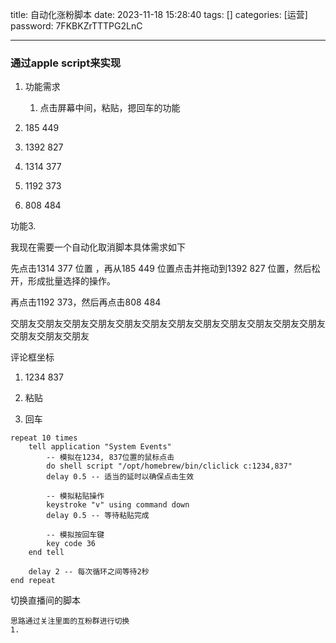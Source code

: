 title: 自动化涨粉脚本 
date: 2023-11-18 15:28:40 
tags: []
categories: [运营]
password: 7FKBKZrTTTPG2LnC

---
 <!--more-->

 ### 通过apple script来实现

1. 功能需求
   1. 点击屏幕中间，粘贴，摁回车的功能

1. 185 449 
2. 1392 827
3. 1314 377
4. 1192 373
5. 808 484

功能3. 

我现在需要一个自动化取消脚本具体需求如下

先点击1314 377 位置 ，再从185 449 位置点击并拖动到1392 827 位置，然后松开，形成批量选择的操作。

再点击1192 373，然后再点击808 484





交朋友交朋友交朋友交朋友交朋友交朋友交朋友交朋友交朋友交朋友交朋友交朋友交朋友交朋友交朋友



评论框坐标

1. 1234 837 

2. 粘贴
3. 回车

```
repeat 10 times
    tell application "System Events"
        -- 模拟在1234, 837位置的鼠标点击
        do shell script "/opt/homebrew/bin/cliclick c:1234,837"
        delay 0.5 -- 适当的延时以确保点击生效

        -- 模拟粘贴操作
        keystroke "v" using command down
        delay 0.5 -- 等待粘贴完成

        -- 模拟按回车键
        key code 36
    end tell

    delay 2 -- 每次循环之间等待2秒
end repeat

```

切换直播间的脚本

	思路通过关注里面的互粉群进行切换
    1.  

```
```

